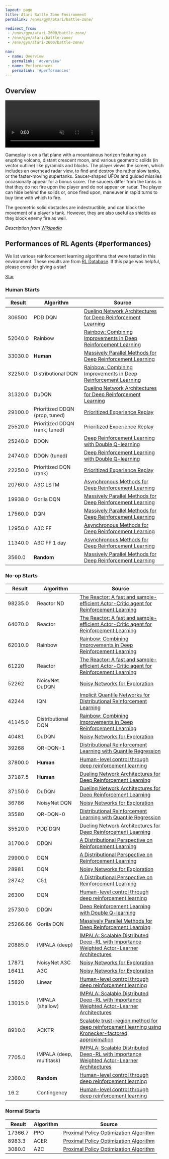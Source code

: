 ```yaml
---
layout: page
title: Atari Battle Zone Environment
permalink: /envs/gym/atari/battle-zone/

redirect_from:
 - /envs/gym/atari-2600/battle-zone/
 - /env/gym/atari/battle-zone/
 - /env/gym/atari-2600/battle-zone/

nav:
 - name: Overview
   permalink: '#overview'
 - name: Performances
   permalink: '#performances'
---
```



## Overview

<video autoplay muted loop controls>
  <source src="{{ 'assets/_pages/envs/gym/atari/battle-zone.mp4' | absolute_url }}" type="video/mp4">
</video>

Gameplay is on a flat plane with a mountainous horizon featuring an erupting volcano, distant crescent moon, and various geometric solids (in vector outline) like pyramids and blocks. The player views the screen, which includes an overhead radar view, to find and destroy the rather slow tanks, or the faster-moving supertanks. Saucer-shaped UFOs and guided missiles occasionally appear for a bonus score. The saucers differ from the tanks in that they do not fire upon the player and do not appear on radar. The player can hide behind the solids or, once fired upon, maneuver in rapid turns to buy time with which to fire.

The geometric solid obstacles are indestructible, and can block the movement of a player's tank. However, they are also useful as shields as they block enemy fire as well.

*Description from [Wikipedia](https://en.wikipedia.org/wiki/Battlezone_%281980_video_game%29)*

## Performances of RL Agents {#performances}

We list various reinforcement learning algorithms that were tested in this environment. These results are from [RL Database](https://github.com/seungjaeryanlee/rldb). If this page was helpful, please consider giving a star!

<!-- Place this tag where you want the button to render. -->
<a class="github-button" href="https://github.com/seungjaeryanlee/rldb" data-icon="octicon-star" data-size="large" data-show-count="true" aria-label="Star seungjaeryanlee/rldb on GitHub">Star</a>
<!-- Place this tag in your head or just before your close body tag. -->
<script async defer src="https://buttons.github.io/buttons.js"></script>

### Human Starts

| Result | Algorithm | Source |
|--------|-----------|--------|
| 306500 | PDD DQN | [Dueling Network Architectures for Deep Reinforcement Learning](https://arxiv.org/abs/1511.06581) |
| 52040.0 | Rainbow | [Rainbow: Combining Improvements in Deep Reinforcement Learning](https://arxiv.org/abs/1710.02298) |
| 33030.0 | **Human** | [Massively Parallel Methods for Deep Reinforcement Learning](https://arxiv.org/abs/1507.04296) |
| 32250.0 | Distributional DQN | [Rainbow: Combining Improvements in Deep Reinforcement Learning](https://arxiv.org/abs/1710.02298) |
| 31320.0 | DuDQN | [Dueling Network Architectures for Deep Reinforcement Learning](https://arxiv.org/abs/1511.06581) |
| 29100.0 | Prioritized DDQN (prop, tuned) | [Prioritized Experience Replay](https://arxiv.org/abs/1511.05952) |
| 25520.0 | Prioritized DDQN (rank, tuned) | [Prioritized Experience Replay](https://arxiv.org/abs/1511.05952) |
| 25240.0 | DDQN | [Deep Reinforcement Learning with Double Q-learning](https://arxiv.org/abs/1509.06461) |
| 24740.0 | DDQN (tuned) | [Deep Reinforcement Learning with Double Q-learning](https://arxiv.org/abs/1509.06461) |
| 22250.0 | Prioritized DQN (rank) | [Prioritized Experience Replay](https://arxiv.org/abs/1511.05952) |
| 20760.0 | A3C LSTM | [Asynchronous Methods for Deep Reinforcement Learning](https://arxiv.org/abs/1602.01783) |
| 19938.0 | Gorila DQN | [Massively Parallel Methods for Deep Reinforcement Learning](https://arxiv.org/abs/1507.04296) |
| 17560.0 | DQN | [Massively Parallel Methods for Deep Reinforcement Learning](https://arxiv.org/abs/1507.04296) |
| 12950.0 | A3C FF | [Asynchronous Methods for Deep Reinforcement Learning](https://arxiv.org/abs/1602.01783) |
| 11340.0 | A3C FF 1 day | [Asynchronous Methods for Deep Reinforcement Learning](https://arxiv.org/abs/1602.01783) |
| 3560.0 | **Random** | [Massively Parallel Methods for Deep Reinforcement Learning](https://arxiv.org/abs/1507.04296) |


### No-op Starts

| Result | Algorithm | Source |
|--------|-----------|--------|
| 98235.0 | Reactor ND | [The Reactor: A fast and sample-efficient Actor-Critic agent for Reinforcement Learning](https://arxiv.org/abs/1704.04651) |
| 64070.0 | Reactor | [The Reactor: A fast and sample-efficient Actor-Critic agent for Reinforcement Learning](https://arxiv.org/abs/1704.04651) |
| 62010.0 | Rainbow | [Rainbow: Combining Improvements in Deep Reinforcement Learning](https://arxiv.org/abs/1710.02298) |
| 61220 | Reactor | [The Reactor: A fast and sample-efficient Actor-Critic agent for Reinforcement Learning](https://arxiv.org/abs/1704.04651) |
| 52262 | NoisyNet DuDQN | [Noisy Networks for Exploration](https://arxiv.org/abs/1706.10295) |
| 42244 | IQN | [Implicit Quantile Networks for Distributional Reinforcement Learning](https://arxiv.org/abs/1806.06923) |
| 41145.0 | Distributional DQN | [Rainbow: Combining Improvements in Deep Reinforcement Learning](https://arxiv.org/abs/1710.02298) |
| 40481 | DuDQN | [Noisy Networks for Exploration](https://arxiv.org/abs/1706.10295) |
| 39268 | QR-DQN-1 | [Distributional Reinforcement Learning with Quantile Regression](https://arxiv.org/abs/1710.10044) |
| 37800.0 | **Human** | [Human-level control through deep reinforcement learning](https://storage.googleapis.com/deepmind-media/dqn/DQNNaturePaper.pdf) |
| 37187.5 | **Human** | [Dueling Network Architectures for Deep Reinforcement Learning](https://arxiv.org/abs/1511.06581) |
| 37150.0 | DuDQN | [Dueling Network Architectures for Deep Reinforcement Learning](https://arxiv.org/abs/1511.06581) |
| 36786 | NoisyNet DQN | [Noisy Networks for Exploration](https://arxiv.org/abs/1706.10295) |
| 35580 | QR-DQN-0 | [Distributional Reinforcement Learning with Quantile Regression](https://arxiv.org/abs/1710.10044) |
| 35520.0 | PDD DQN | [Dueling Network Architectures for Deep Reinforcement Learning](https://arxiv.org/abs/1511.06581) |
| 31700.0 | DDQN | [A Distributional Perspective on Reinforcement Learning](https://arxiv.org/abs/1707.06887) |
| 29900.0 | DQN | [A Distributional Perspective on Reinforcement Learning](https://arxiv.org/abs/1707.06887) |
| 28981 | DQN | [Noisy Networks for Exploration](https://arxiv.org/abs/1706.10295) |
| 28742 | C51 | [A Distributional Perspective on Reinforcement Learning](https://arxiv.org/abs/1707.06887) |
| 26300 | DQN | [Human-level control through deep reinforcement learning](https://storage.googleapis.com/deepmind-media/dqn/DQNNaturePaper.pdf) |
| 25730.0 | DDQN | [Deep Reinforcement Learning with Double Q-learning](https://arxiv.org/abs/1509.06461) |
| 25266.66 | Gorila DQN | [Massively Parallel Methods for Deep Reinforcement Learning](https://arxiv.org/abs/1507.04296) |
| 20885.0 | IMPALA (deep) | [IMPALA: Scalable Distributed Deep-RL with Importance Weighted Actor-Learner Architectures](https://arxiv.org/abs/1802.01561) |
| 17871 | NoisyNet A3C | [Noisy Networks for Exploration](https://arxiv.org/abs/1706.10295) |
| 16411 | A3C | [Noisy Networks for Exploration](https://arxiv.org/abs/1706.10295) |
| 15820 | Linear | [Human-level control through deep reinforcement learning](https://storage.googleapis.com/deepmind-media/dqn/DQNNaturePaper.pdf) |
| 13015.0 | IMPALA (shallow) | [IMPALA: Scalable Distributed Deep-RL with Importance Weighted Actor-Learner Architectures](https://arxiv.org/abs/1802.01561) |
| 8910.0 | ACKTR | [Scalable trust-region method for deep reinforcement learning using Kronecker-factored approximation](https://arxiv.org/abs/1708.05144) |
| 7705.0 | IMPALA (deep, multitask) | [IMPALA: Scalable Distributed Deep-RL with Importance Weighted Actor-Learner Architectures](https://arxiv.org/abs/1802.01561) |
| 2360.0 | **Random** | [Human-level control through deep reinforcement learning](https://storage.googleapis.com/deepmind-media/dqn/DQNNaturePaper.pdf) |
| 16.2 | Contingency | [Human-level control through deep reinforcement learning](https://storage.googleapis.com/deepmind-media/dqn/DQNNaturePaper.pdf) |


### Normal Starts

| Result | Algorithm | Source |
|--------|-----------|--------|
| 17366.7 | PPO | [Proximal Policy Optimization Algorithm](https://arxiv.org/abs/1707.06347) |
| 8983.3 | ACER | [Proximal Policy Optimization Algorithm](https://arxiv.org/abs/1707.06347) |
| 3080.0 | A2C | [Proximal Policy Optimization Algorithm](https://arxiv.org/abs/1707.06347) |

